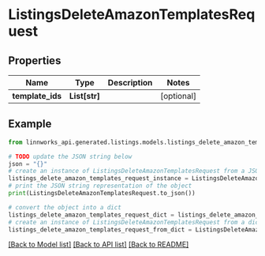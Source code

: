 # ListingsDeleteAmazonTemplatesRequest


## Properties

Name | Type | Description | Notes
------------ | ------------- | ------------- | -------------
**template_ids** | **List[str]** |  | [optional] 

## Example

```python
from linnworks_api.generated.listings.models.listings_delete_amazon_templates_request import ListingsDeleteAmazonTemplatesRequest

# TODO update the JSON string below
json = "{}"
# create an instance of ListingsDeleteAmazonTemplatesRequest from a JSON string
listings_delete_amazon_templates_request_instance = ListingsDeleteAmazonTemplatesRequest.from_json(json)
# print the JSON string representation of the object
print(ListingsDeleteAmazonTemplatesRequest.to_json())

# convert the object into a dict
listings_delete_amazon_templates_request_dict = listings_delete_amazon_templates_request_instance.to_dict()
# create an instance of ListingsDeleteAmazonTemplatesRequest from a dict
listings_delete_amazon_templates_request_from_dict = ListingsDeleteAmazonTemplatesRequest.from_dict(listings_delete_amazon_templates_request_dict)
```
[[Back to Model list]](../README.md#documentation-for-models) [[Back to API list]](../README.md#documentation-for-api-endpoints) [[Back to README]](../README.md)


